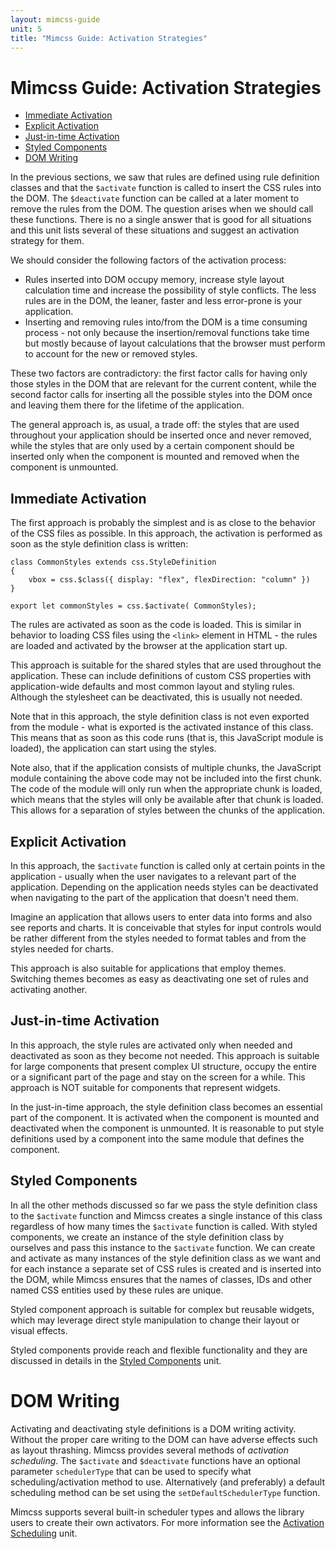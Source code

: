 ```yaml
---
layout: mimcss-guide
unit: 5
title: "Mimcss Guide: Activation Strategies"
---
```


# Mimcss Guide: Activation Strategies

* [Immediate Activation](#immediate-activation)
* [Explicit Activation](#explicit-activation)
* [Just-in-time Activation](#just-in-time-activation)
* [Styled Components](#styled-components)
* [DOM Writing](#dom-writing)

In the previous sections, we saw that rules are defined using rule definition classes and that the `$activate` function is called to insert the CSS rules into the DOM. The `$deactivate` function can be called at a later moment to remove the rules from the DOM. The question arises when we should call these functions. There is no a single answer that is good for all situations and this unit lists several of these situations and suggest an activation strategy for them.

We should consider the following factors of the activation process:
- Rules inserted into DOM occupy memory, increase style layout calculation time and increase the possibility of style conflicts. The less rules are in the DOM, the leaner, faster and less error-prone is your application.
- Inserting and removing rules into/from the DOM is a time consuming process - not only because the insertion/removal functions take time but mostly because of layout calculations that the browser must perform to account for the new or removed styles.

These two factors are contradictory: the first factor calls for having only those styles in the DOM that are relevant for the current content, while the second factor calls for inserting all the possible styles into the DOM once and leaving them there for the lifetime of the application.

The general approach is, as usual, a trade off: the styles that are used throughout your application should be inserted once and never removed, while the styles that are only used by a certain component should be inserted only when the component is mounted and removed when the component is unmounted.

## Immediate Activation
The first approach is probably the simplest and is as close to the behavior of the CSS files as possible. In this approach, the activation is performed as soon as the style definition class is written:

```tsx
class CommonStyles extends css.StyleDefinition
{
    vbox = css.$class({ display: "flex", flexDirection: "column" })
}

export let commonStyles = css.$activate( CommonStyles);
```

The rules are activated as soon as the code is loaded. This is similar in behavior to loading CSS files using the `<link>` element in HTML - the rules are loaded and activated by the browser at the application start up.

This approach is suitable for the shared styles that are used throughout the application. These can include definitions of custom CSS properties with application-wide defaults and most common layout and styling rules. Although the stylesheet can be deactivated, this is usually not needed.

Note that in this approach, the style definition class is not even exported from the module - what is exported is the activated instance of this class. This means that as soon as this code runs (that is, this JavaScript module is loaded), the application can start using the styles.

Note also, that if the application consists of multiple chunks, the JavaScript module containing the above code may not be included into the first chunk. The code of the module will only run when the appropriate chunk is loaded, which means that the styles will only be available after that chunk is loaded. This allows for a separation of styles between the chunks of the application.

## Explicit Activation
In this approach, the `$activate` function is called only at certain points in the application - usually when the user navigates to a relevant part of the application. Depending on the application needs styles can be deactivated when navigating to the part of the application that doesn't need them.

Imagine an application that allows users to enter data into forms and also see reports and charts. It is conceivable that styles for input controls would be rather different from the styles needed to format tables and from the styles needed for charts.

This approach is also suitable for applications that employ themes. Switching themes becomes as easy as deactivating one set of rules and activating another.

## Just-in-time Activation
In this approach, the style rules are activated only when needed and deactivated as soon as they become not needed. This approach is suitable for large components that present complex UI structure, occupy the entire or a significant part of the page and stay on the screen for a while. This approach is NOT suitable for components that represent widgets.

In the just-in-time approach, the style definition class becomes an essential part of the component. It is activated when the component is mounted and deactivated when the component is unmounted. It is reasonable to put style definitions used by a component into the same module that defines the component.

## Styled Components
In all the other methods discussed so far we pass the style definition class to the `$activate` function and Mimcss creates a single instance of this class regardless of how many times the `$activate` function is called. With styled components, we create an instance of the style definition class by ourselves and pass this instance to the `$activate` function. We can create and activate as many instances of the style definition class as we want and for each instance a separate set of CSS rules is created and is inserted into the DOM, while Mimcss ensures that the names of classes, IDs and other named CSS entities used by these rules are unique.

Styled component approach is suitable for complex but reusable widgets, which may leverage direct style manipulation to change their layout or visual effects.

Styled components provide reach and flexible functionality and they are discussed in details in the [Styled Components](mimcss-guide-styled-components.html) unit.

# DOM Writing
Activating and deactivating style definitions is a DOM writing activity. Without the proper care writing to the DOM can have adverse effects such as layout thrashing. Mimcss provides several methods of *activation scheduling*. The `$activate` and `$deactivate` functions have an optional parameter `schedulerType` that can be used to specify what scheduling/activation method to use. Alternatively (and preferably) a default scheduling method can be set using the `setDefaultSchedulerType` function.

Mimcss supports several built-in scheduler types and allows the library users to create their own activators. For more information see the [Activation Scheduling](mimcss-guide-activation-scheduling.html) unit.





